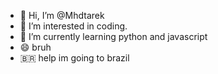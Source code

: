 - 👋 Hi, I’m @Mhdtarek
- 👀 I’m interested in coding.
- 🌱 I’m currently learning python and javascript
- 😄 bruh
- 🇧🇷 help im going to brazil
